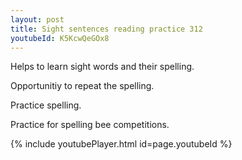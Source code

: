 ```yaml
---
layout: post
title: Sight sentences reading practice 312
youtubeId: K5KcwQeGOx8
---
```

 
 
Helps to learn sight words and their spelling.

Opportunitiy to repeat the spelling. 

Practice spelling. 
 
Practice for spelling bee competitions. 
 
{% include youtubePlayer.html id=page.youtubeId %}
 
 
